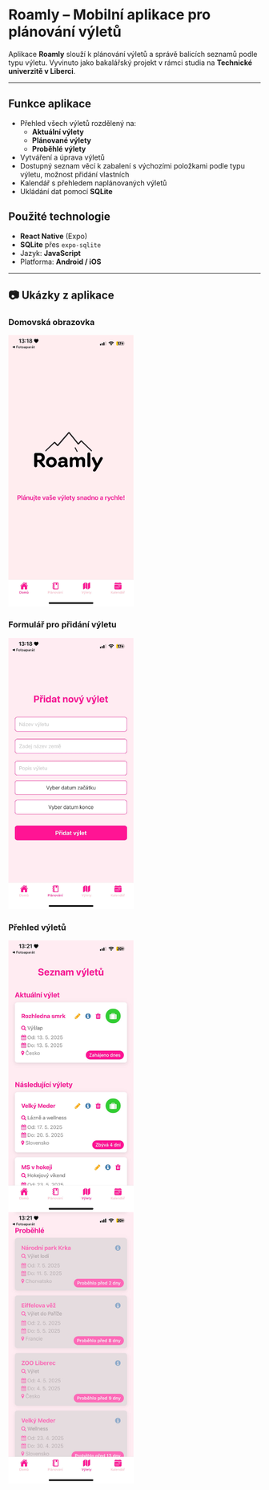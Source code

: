 # Roamly – Mobilní aplikace pro plánování výletů

Aplikace **Roamly** slouží k plánování výletů a správě balicích seznamů podle typu výletu. Vyvinuto jako bakalářský projekt v rámci studia na **Technické univerzitě v Liberci**.

---

##  Funkce aplikace
- Přehled všech výletů rozdělený na:
  - **Aktuální výlety**
  - **Plánované výlety**
  - **Proběhlé výlety**
- Vytváření a úprava výletů
- Dostupný seznam věcí k zabalení s výchozími položkami podle typu výletu, možnost přidání vlastních
- Kalendář s přehledem naplánovaných výletů
- Ukládání dat pomocí **SQLite**

##  Použité technologie

- **React Native** (Expo)
- **SQLite** přes `expo-sqlite`
- Jazyk: **JavaScript**
- Platforma: **Android / iOS**

---

## 📷 Ukázky z aplikace
<h3>Domovská obrazovka</h3>
<img src="./assets/Home.jpg" alt="Domovská obrazovka" width="250" />
<h3>Formulář pro přidání výletu</h3>
<img src="./assets/Form.jpg" alt="Formulář pro přidání výletu" width="250" />
<h3>Přehled výletů</h3>
<img src="./assets/Trips01.jpg" alt="Přehled výletů 1" width="250" style="float: left; margin-right: 10px;" />
<img src="./assets/Trips02.jpg" alt="Přehled výletů 2" width="250" style="float: left;" />

